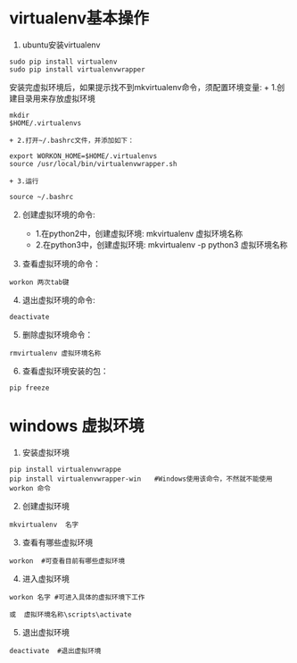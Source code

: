 # virtualenv基本操作
1. ubuntu安装virtualenv
```
sudo pip install virtualenv
sudo pip install virtualenvwrapper
```
安装完虚拟环境后，如果提示找不到mkvirtualenv命令，须配置环境变量:
    + 1.创建目录用来存放虚拟环境
   ```
   mkdir 
   $HOME/.virtualenvs
   ```
    + 2.打开~/.bashrc文件，并添加如下：
   ```
   export WORKON_HOME=$HOME/.virtualenvs
   source /usr/local/bin/virtualenvwrapper.sh
   ```
    + 3.运行
   ```
   source ~/.bashrc
   ```
2. 创建虚拟环境的命令:
    + 1.在python2中，创建虚拟环境:
    mkvirtualenv 虚拟环境名称
    + 2.在python3中，创建虚拟环境:
    mkvirtualenv -p python3 虚拟环境名称

3. 查看虚拟环境的命令：
```
workon 两次tab键
```
4. 退出虚拟环境的命令:
```
deactivate
```
5. 删除虚拟环境命令：
```
rmvirtualenv 虚拟环境名称
```
6. 查看虚拟环境安装的包：
```
pip freeze
```




# windows 虚拟环境
1. 安装虚拟环境
```
pip install virtualenvwrappe
pip install virtualenvwrapper-win　　#Windows使用该命令，不然就不能使用workon 命令
``` 
2. 创建虚拟环境
```
mkvirtualenv  名字
```
3. 查看有哪些虚拟环境
```
workon  #可查看目前有哪些虚拟环境
```
4. 进入虚拟环境
```
workon 名字 #可进入具体的虚拟环境下工作

或  虚拟环境名称\scripts\activate
```
5. 退出虚拟环境
```
deactivate  #退出虚拟环境
```


